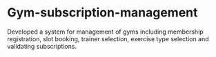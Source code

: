# Gym-subscription-management
Developed a system for management of gyms including membership registration, slot booking, trainer selection, exercise type selection and validating subscriptions.
